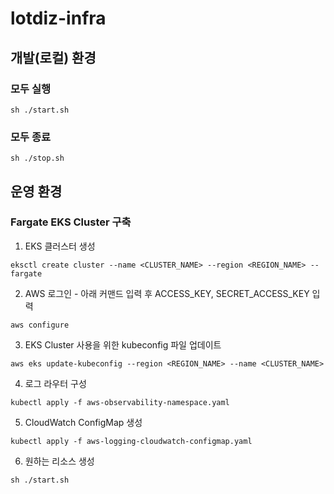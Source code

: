 # lotdiz-infra

## 개발(로컬) 환경

### 모두 실행

```shell
sh ./start.sh
```

### 모두 종료

```shell
sh ./stop.sh
```

## 운영 환경

### Fargate EKS Cluster 구축

1. EKS 클러스터 생성

```shell
eksctl create cluster --name <CLUSTER_NAME> --region <REGION_NAME> --fargate
```

2. AWS 로그인 - 아래 커맨드 입력 후 ACCESS_KEY, SECRET_ACCESS_KEY 입력

```shell
aws configure
```

3. EKS Cluster 사용을 위한 kubeconfig 파일 업데이트

```
aws eks update-kubeconfig --region <REGION_NAME> --name <CLUSTER_NAME>
```

4. 로그 라우터 구성

```shell
kubectl apply -f aws-observability-namespace.yaml
```

5. CloudWatch ConfigMap 생성

```shell
kubectl apply -f aws-logging-cloudwatch-configmap.yaml
```

6. 원하는 리소스 생성

```shell
sh ./start.sh
```
